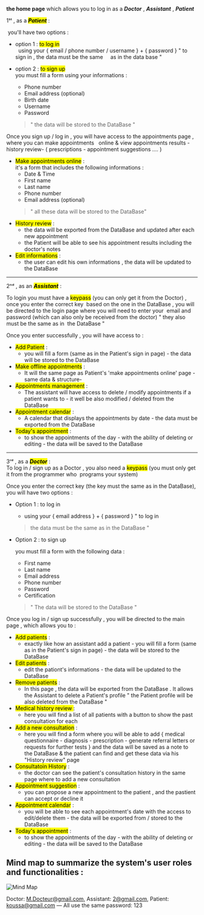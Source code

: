**the home page** which allows you to log in as a _**Doctor**_ , _**Assistant**_ , _**Patient**_    

1ˢᵗ , as a <mark>_**Patient**_</mark> :

&nbsp;you'll have two options :  
- option 1 : <mark>to log in</mark>  
&nbsp;&nbsp;using your { email / phone number / username } + { password } " to sign in , the data must be the same &nbsp;&nbsp;&nbsp; as in the data base "
   
- option 2 : <mark>to sign up</mark>  
   you must fill a form using your informations :  
  * Phone number  
  * Email address (optional)
  * Birth date
  * Username
  * Password  
  > " the data will be stored to the DataBase "
  
Once you sign up / log in , you will have access to the appointments page , where you can make appointments &nbsp; online & view appointments results -history review- ( prescriptions - appointment suggestions .... )    
- <mark>Make appointments online</mark> :    
  it's a form that includes the following informations :
  * Date & Time
  * First name
  * Last name
  * Phone number
  * Email address (optional)
  > " all these data will be stored to the DataBase"
- <mark>History review</mark> :  
  * the data will be exported from the DataBase and updated after each new appointment  
  * the Patient will be able to see his appointment results including the doctor's notes
- <mark>Edit informations</mark> :  
  * the user can edit his own informations , the data will be updated to the DataBase 
***  
2ⁿᵈ , as an <mark>_**Assistant**_</mark> :  

To login you must have a <mark>keypass</mark> (you can only get it from the Doctor) , once you enter the correct key &nbsp;based on the one in the DataBase , you will be directed to the login page where you will need to enter your &nbsp;email and password (which can also only be received from the doctor) " they also must be the same as in &nbsp;the DataBase "  

Once you enter successfully , you will have access to :  
- <mark>Add Patient</mark> :  
  * you will fill a form (same as in the Patient's sign in page) - the data will be stored to the DataBase  
- <mark>Make offline appointments</mark> :  
  * It will the same page as Patient's 'make appointments online' page -same data & structure-
- <mark>Appointments management</mark> :  
  * The assistant will have access to delete / modify appointments if a patient wants to - it well be also modified / deleted from the DataBase
- <mark>Appointment calendar</mark> :  
  * A calendar that displays the appointments by date - the data must be exported from the DataBase
- <mark>Today's appointment</mark> :
  * to show the appointments of the day - with the ability of deleting or editing - the data will be saved to the DataBase
 

***  
3ʳᵈ , as a <mark>_**Doctor**_</mark> :  
To log in / sign up as a Doctor , you also need a <mark>keypass</mark> (you must only get it from the programmer who &nbsp;programs your system)  

Once you enter the correct key (the key must the same as in the DataBase), you will have two options :  
- Option 1 :  to log in
  * using your { email address } + { password } " to log in  
  >  the data must be the same as in the DataBase "
- Option 2 :  to sign up
    
  you must fill a form with the following data :
  * First name
  * Last name
  * Email address
  * Phone number
  * Password
  * Certification
  > " The data will be stored to the DataBase "
     
Once you log in / sign up successfully , you will be directed to the main page , which allows you to :  
- <mark>Add patients</mark> :
  * exactly like how an assistant add a patient - you will fill a form (same as in the Patient's sign in page) - the data will be stored to the DataBase
- <mark>Edit patients</mark> :
  * edit the pationt's informations - the data will be updated to the DataBase
- <mark>Remove patients</mark> :
  * In this page , the data will be exported from the DataBase . It allows the Assistant to delete a Patient's profile " the Patient profile will be also deleted from the DataBase "
- <mark>Medical history review </mark> :
  * here you will find a list of all patients with a button to show the past consultation for each 
- <mark>Add a new consultation</mark> :
  * here you will find a form where you will be able to add { medical questionnaire - diagnosis - prescription - generate referral letters or requests for further tests } and the data will be saved as a note to the DataBase & the patient can find and get these data via his "History review" page
- <mark>Consultatoin History</mark> :  
  * the doctor can see the patient's consultation history in the same page where to add a new consultation 
- <mark>Appointment suggestion</mark> :  
  * you can propose a new appointment to the patient , and the pastient can accept or decline it  
- <mark>Appointment calendar</mark> :  
  * you will be able to see each appointment's date with the access to edit/delete them - the data will be exported from / stored to the DataBase  
- <mark>Today's appointment</mark> :
  * to show the appointments of the day - with the ability of deleting or editing - the data will be saved to the DataBase  

    
## Mind map to summarize the system's user roles and functionalities :
![Mind Map](https://github.com/mohamed-hammouche/L2-univProject/blob/0bd8a91a6be36f33519ea243b56c74f143deee7a/Mind%20Map.jpg)

Doctor: M.Docteur@gmail.com, Assistant: 2@gmail.com, Patient: koussa@gmail.com — All use the same password: 123








